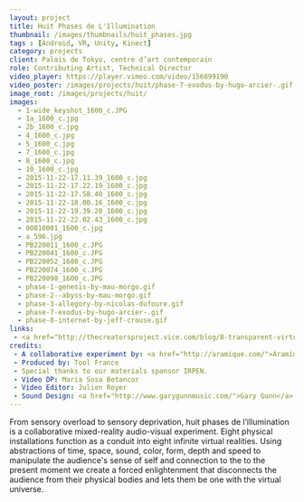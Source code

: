 ```yaml
---
layout: project
title: Huit Phases de L'Illumination
thumbnail: /images/thumbnails/huit_phases.jpg
tags : [Android, VR, Unity, Kinect]
category: projects
client: Palais de Tokyo, centre d’art contemporain
role: Contributing Artist, Technical Director
video_player: https://player.vimeo.com/video/156899190
video_poster: /images/projects/huit/phase-7-exodus-by-hugo-arcier-.gif
image_root: /images/projects/huit/
images:
  - 1-wide_keyshot_1600_c.JPG
  - 1a_1600_c.jpg
  - 2b_1600_c.jpg
  - 4_1600_c.jpg
  - 5_1600_c.jpg
  - 7_1600_c.jpg
  - 8_1600_c.jpg
  - 10_1600_c.jpg
  - 2015-11-22-17.11.39_1600_c.jpg
  - 2015-11-22-17.22.19_1600_c.jpg
  - 2015-11-22-17.58.40_1600_c.jpg
  - 2015-11-22-18.00.16_1600_c.jpg
  - 2015-11-22-19.39.20_1600_c.jpg
  - 2015-11-22-22.02.43_1600_c.jpg
  - 00810001_1600_c.jpg
  - a_596.jpg
  - PB220011_1600_c.JPG
  - PB220041_1600_c.JPG
  - PB220052_1600_c.JPG
  - PB220074_1600_c.JPG
  - PB220098_1600_c.JPG
  - phase-1-genesis-by-mau-morgo.gif
  - phase-2--abyss-by-mau-morgo.gif
  - phase-3-allegory-by-nicolas-dufoure.gif
  - phase-7-exodus-by-hugo-arcier-.gif
  - phase-8-internet-by-jeff-crouse.gif
links:
 - <a href="http://thecreatorsproject.vice.com/blog/8-transparent-virtual-reality-sculptures-paris">8 See-Through Sculptures Bridge the Real and Virtual Worlds</a>
credits:
 - A collaborative experiment by: <a href="http://aramique.com/">Aramique</a>, <a href="http://www.maumorgo.com/">Mau Morgo</a>, Gary Gunn, Marta Armengol, Guillermo Santoma, Jeff Crouse, Nicolas Dufoure, Hugo Arcier.
 - Produced by: Tool France
 - Special thanks to our materials sponsor IRPEN.
 - Video DP: Maria Sosa Betancor
 - Video Editor: Julien Royer
 - Sound Design: <a href="http://www.garygunnmusic.com/">Gary Gunn</a>
---
```


From sensory overload to sensory deprivation, huit phases de l’illumination is a collaborative mixed-reality audio-visual experiment. Eight physical installations function as a conduit into eight infinite virtual realities. Using abstractions of time, space, sound, color, form, depth and speed to manipulate the audience's sense of self and connection to the to the present moment we create a forced enlightenment that disconnects the audience from their physical bodies and lets them be one with the virtual universe.